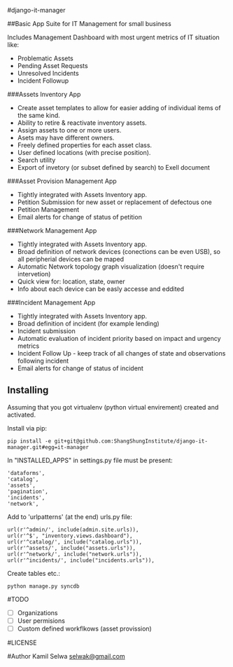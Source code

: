 #django-it-manager

##Basic App Suite for IT Management for small business

Includes Management Dashboard with most urgent metrics of IT situation like: 
* Problematic Assets
* Pending Asset Requests
* Unresolved Incidents
* Incident Followup

###Assets Inventory App

* Create asset templates to allow for easier adding of individual items of the same kind.
* Ability to retire & reactivate inventory assets.
* Assign assets to one or more users.
* Asets may have different owners.
* Freely defined properties for each asset class.
* User defined locations (with precise position). 
* Search utility
* Export of invetory (or subset defined by search) to Exell document

###Asset Provision Management App

* Tightly integrated with Assets Inventory app.
* Petition Submission for new asset or replacement of defectous one
* Petition Management 
* Email alerts for change of status of petition

###Network Management App

* Tightly integrated with Assets Inventory app.
* Broad definition of network devices (conections can be even USB), so all peripherial devices can be maped
* Automatic Network topology graph visualization (doesn't require intervetion)
* Quick view for: location, state, owner
* Info about each device can be easly accesse and eddited

###Incident Management App

* Tightly integrated with Assets Inventory app.
* Broad definition of incident (for example lending)
* Incident submission
* Automatic evaluation of incident priority based on impact and urgency metrics
* Incident Follow Up - keep track of all changes of state and observations following incident
* Email alerts for change of status of incident

Installing
----------
Assuming that you got virtualenv (python virtual envirement) created and activated.

Install via pip:

    pip install -e git+git@github.com:ShangShungInstitute/django-it-manager.git#egg=it-manager

In "INSTALLED_APPS" in settings.py file must be present:
    
    'dataforms',
    'catalog',
    'assets',
    'pagination',
    'incidents',
    'network',

Add to 'urlpatterns' (at the end) urls.py file:
    
    url(r'^admin/', include(admin.site.urls)),
    url(r'^$', "inventory.views.dashboard"),
    url(r'^catalog/', include("catalog.urls")),
    url(r'^assets/', include("assets.urls")),
    url(r'^network/', include("network.urls")),
    url(r'^incidents/', include("incidents.urls")),
    
Create tables etc.:

    python manage.py syncdb

#TODO

* [ ] Organizations
* [ ] User permisions
* [ ] Custom defined workflkows (asset provission)

#LICENSE

#Author
Kamil Selwa selwak@gmail.com

